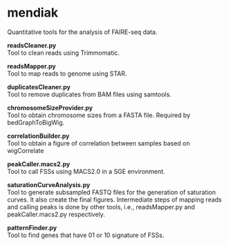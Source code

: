 # mendiak
Quantitative tools for the analysis of FAIRE-seq data.  

**readsCleaner.py**  
Tool to clean reads using Trimmomatic.

**readsMapper.py**  
Tool to map reads to genome using STAR.

**duplicatesCleaner.py**  
Tool to remove duplicates from BAM files using samtools.

**chromosomeSizeProvider.py**  
Tool to obtain chromosome sizes from a FASTA file. Required by bedGraphToBigWig.

**correlationBuilder.py**  
Tool to obtain a figure of correlation between samples based on wigCorrelate

**peakCaller.macs2.py**  
Tool to call FSSs using MACS2.0 in a SGE environment.

**saturationCurveAnalysis.py**  
Tool to generate subsampled FASTQ files for the generation of saturation curves. It also create the final figures. Intermediate steps of mapping reads and calling peaks is done by other tools, i.e., readsMapper.py and peakCaller.macs2.py respectively.

**patternFinder.py**  
Tool to find genes that have 01 or 10 signature of FSSs.

